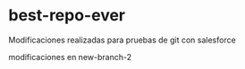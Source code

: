 # best-repo-ever

Modificaciones realizadas para pruebas de git con salesforce

modificaciones en new-branch-2

